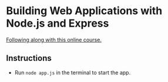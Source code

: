 # Building Web Applications with Node.js and Express

[Following along with this online course.](https://app.pluralsight.com/library/courses/nodejs-express-web-applications-building/table-of-contents)

## Instructions
- Run `node app.js` in the terminal to start the app.